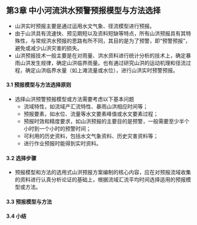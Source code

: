 ## 第3章 中小河流洪水预警预报模型与方法选择
- 山洪实时预报主要是通过运用水文气象、径流模型进行预报。
- 由于山洪具有流速快、预见期短以及资料短缺等特点，所有山洪预报具有其特殊性，与常规洪水预报的思路有所不同，其目的是为了预警，即“预警预报”，避免或减少山洪灾害的损失。
- 山洪预报技术一般主要是在对雨量、洪水资料进行统计分析的技术上，确定暴雨山洪发生规律，确定山洪临界雨量。也有通过研究山洪的运动机理和径流过程，确定山洪临界水量（如上滩流量或水位），进行山洪实时预警预报。
#### 3.1 预报模型与方法选择原则
- 选择山洪预警预报模型或方法需要考虑以下基本问题
	- 流域特性，如流域产汇流特性、暴雨山洪相应时间等；
	- 预报要素，如水位、流量等水文要素峰值或水文要素过程；
	- 预报时效和精度要求，如山洪预报的主要目的是预警，一般需要至少半个小时到一个小时的预警时间；
	- 可利用的历史资料，包括水文气象资料、历史灾害资料等；
	- 进行作业预报时能得到实时资料。
#### 3.2 选择步骤
- 预报模型和方法的选用式山洪预报方案编制的核心内容，应在对预报流域收集的资料进行认真分析论证的基础上，根据流域汇流平均时间选择适用的预报模型或方法。
#### 3.3 预报模型与方法
#### 3.4 小结
